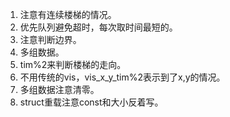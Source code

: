 1. 注意有连续楼梯的情况。
2. 优先队列避免超时，每次取时间最短的。
3. 注意判断边界。
4. 多组数据。
5. tim%2来判断楼梯的走向。
6. 不用传统的vis，vis_x_y_tim%2表示到了x,y的情况。
7. 多组数据注意清零。
8. struct重载注意const和大小反着写。

